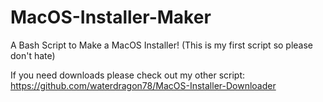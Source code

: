 # MacOS-Installer-Maker
A Bash Script to Make a MacOS Installer! (This is my first script so please don't hate)

If you need downloads please check out my other script: https://github.com/waterdragon78/MacOS-Installer-Downloader

